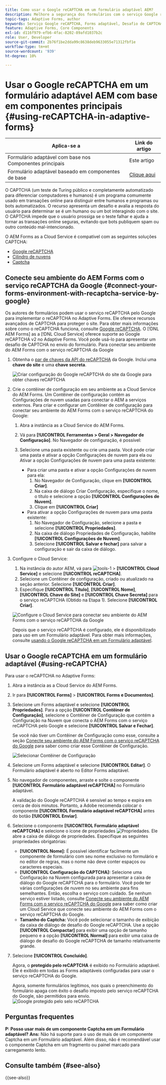 ```yaml
---
title: Como usar o Google reCAPTCHA em um formulário adaptável AEM?
description: Melhore a segurança dos formulários com o serviço Google reCAPTCHA sem esforço. Guia passo a passo no interior.
topic-tags: Adaptive Forms, author
keywords: Serviço Google reCAPTCHA, Forms adaptável, Desafio de CAPTCHA, Prevenção de bot, Componentes principais, Segurança de envio de formulário, Prevenção de spam de formulário
feature: Adaptive Forms, Core Components
exl-id: d116f979-efb6-4fac-8202-89afd1037b2c
role: User, Developer
source-git-commit: 2b76f1be2dda99c8638deb9633055e71312fbf1e
workflow-type: tm+mt
source-wordcount: '939'
ht-degree: 10%

---
```


# Usar o Google reCAPTCHA em um formulário adaptável AEM com base em componentes principais {#using-reCAPTCHA-in-adaptive-forms}

| Aplica-se a | Link do artigo |
| -------- | ---------------------------- |
| Formulário adaptável com base nos Componentes principais | Este artigo |
| Formulário adaptável baseado em componentes de base | [Clique aqui](/help/forms/captcha-adaptive-forms.md) |

O CAPTCHA (um teste de Turing público e completamente automatizado para diferenciar computadores e humanos) é um programa comumente usado em transações online para distinguir entre humanos e programas ou bots automatizados. O recurso apresenta um desafio e avalia a resposta do usuário para determinar se é um humano ou um bot interagindo com o site. O CAPTCHA impede que o usuário prossiga se o teste falhar e ajuda a tornar as transações online seguras, evitando que bots publiquem spam ou outro conteúdo mal-intencionado.

O AEM Forms as a Cloud Service é compatível com as seguintes soluções CAPTCHA:

* [Google reCAPTCHA](#connect-your-aem-forms-environment-with-recaptcha-service-by-google)
* [Cilindro de nuvens](/help/forms/integrate-adaptive-forms-turnstile-core-components.md)
* [Captcha](/help/forms/integrate-adaptive-forms-hcaptcha-core-components.md)


## Conecte seu ambiente do AEM Forms com o serviço reCAPTCHA da Google {#connect-your-forms-environment-with-recaptcha-service-by-google}

Os autores de formulários podem usar o serviço reCAPTCHA pelo Google para implementar o reCAPTCHA no Adaptive Forms. Ele oferece recursos avançados de CAPTCHA para proteger o site. Para obter mais informações sobre como o reCAPTCHA funciona, consulte [Google reCAPTCHA](https://developers.google.com/recaptcha/). O [!DNL AEM Forms] as a [!DNL Cloud Service] oferece suporte ao Google reCAPTCHA v2 no Adaptive Forms. Você pode usá-lo para apresentar um desafio de CAPTCHA no envio do formulário. Para conectar seu ambiente do AEM Forms com o serviço reCAPTCHA da Google

1. Obtenha o [par de chaves da API do reCAPTCHA](https://www.google.com/recaptcha/admin) da Google. Inclui uma **chave do site** e uma **chave secreta**.

   ![Criar configuração do Google reCAPTCHA do site da Google para obter chaves reCAPTCHA](/help/forms/assets/google-captcha.gif)
1. Crie o contêiner de configuração em seu ambiente as a Cloud Service do AEM Forms. Um Contêiner de configuração contém as Configurações de nuvem usadas para conectar o AEM a serviços externos. Para criar e configurar um Contêiner de configuração para conectar seu ambiente do AEM Forms com o serviço reCAPTCHA do Google:
   1. Abra a instância as a Cloud Service do AEM Forms.
   1. Vá para **[!UICONTROL Ferramentas > Geral > Navegador de Configuração]**. No Navegador de configuração, é possível:
   1. Selecione uma pasta existente ou crie uma pasta. Você pode criar uma pasta e ativar a opção Configurações de nuvem para ela ou Ativar a opção Configurações de nuvem para uma pasta existente:

      * Para criar uma pasta e ativar a opção Configurações de nuvem para ela:
         1. No Navegador de Configuração, clique em **[!UICONTROL Criar]**.
         1. Na caixa de diálogo Criar Configuração, especifique o nome, o título e selecione a opção **[!UICONTROL Configurações de Nuvem]**.
         1. Clique em **[!UICONTROL Criar]**
      * Para ativar a opção Configurações de nuvem para uma pasta existente:
         1. No Navegador de Configuração, selecione a pasta e selecione **[!UICONTROL Propriedades]**.
         1. Na caixa de diálogo Propriedades de Configuração, habilite **[!UICONTROL Configurações de Nuvem]**.
         1. Selecione **[!UICONTROL Salvar e fechar]** para salvar a configuração e sair da caixa de diálogo.

1. Configure o Cloud Service:
   1. Na instância do autor AEM, vá para ![tools-1](assets/tools-1.png) > **[!UICONTROL Cloud Service]** e selecione **[!UICONTROL reCAPTCHA]**.
   1. Selecione um Contêiner de configuração, criado ou atualizado na seção anterior. Selecione **[!UICONTROL Criar]**.
   1. Especifique **[!UICONTROL Título]**, **[!UICONTROL Nome]**, **[!UICONTROL Chave do Site]** e **[!UICONTROL Chave Secreta]** para o serviço reCAPTCHA (Obtido na Etapa 1). Selecione **[!UICONTROL Criar]**.

   ![Configure o Cloud Service para conectar seu ambiente do AEM Forms com o serviço reCAPTCHA da Google](/help/forms/assets/captcha-configuration.gif)

   Depois que o serviço reCAPTCHA é configurado, ele é disponibilizado para uso em um Formulário adaptável. Para obter mais informações, consulte [usando o Google reCAPTCHA em um Formulário adaptável](#using-reCAPTCHA).

## Usar o Google reCAPTCHA em um formulário adaptável {#using-reCAPTCHA}

Para usar o reCAPTCHA no Adaptive Forms:

1. Abra a instância as a Cloud Service do AEM Forms.
1. Ir para **[!UICONTROL Forms]** > **[!UICONTROL Forms e Documentos]**.
1. Selecione um Forms adaptável e selecione **[!UICONTROL Propriedades]**. Para a opção **[!UICONTROL Contêiner de Configuração]**, selecione o Contêiner de Configuração que contém a Configuração na Nuvem que conecta o AEM Forms com o serviço reCAPTCHA pelo Google e selecione **[!UICONTROL Salvar e Fechar]**.

   Se você não tiver um Contêiner de Configuração como esse, consulte a seção [Conecte seu ambiente do AEM Forms com o serviço reCAPTCHA do Google](#connect-your-forms-environment-with-recaptcha-service-by-google) para saber como criar esse Contêiner de Configuração.

   ![Selecionar Contêiner de Configuração](/help/forms/assets/captcha-properties.png)

1. Selecione um Forms adaptável e selecione **[!UICONTROL Editar]**. O Formulário adaptável é aberto no Editor Forms adaptável.
1. No navegador de componentes, arraste e solte o componente **[!UICONTROL Formulário adaptável reCAPTCHA]** no Formulário adaptável.

   A validação do Google reCAPTCHA é sensível ao tempo e expira em cerca de dois minutos. Portanto, a Adobe recomenda colocar o componente **[!UICONTROL Formulário adaptável reCAPTCHA]** antes do botão **[!UICONTROL Enviar]**.

1. Selecione o componente **[!UICONTROL Formulário adaptável reCAPTCHA]** e selecione o ícone de propriedades ![Propriedades](assets/configure-icon.svg). Ele abre a caixa de diálogo de propriedades. Especifique as seguintes propriedades obrigatórias:
   * **[!UICONTROL Nome]:** É possível identificar facilmente um componente de formulário com seu nome exclusivo no formulário e no editor de regras, mas o nome não deve conter espaços ou caracteres especiais.
   * **[!UICONTROL Configuração do CAPTCHA]:** Selecione uma Configuração na Nuvem configurada para apresentar a caixa de diálogo do Google reCAPTCHA para o formulário. Você pode ter várias configurações de nuvem no seu ambiente para fins semelhantes. Então, escolha o serviço com cuidado. Se nenhum serviço estiver listado, consulte [Conecte seu ambiente do AEM Forms com o serviço reCAPTCHA do Google](#connect-your-forms-environment-with-recaptcha-service-by-google) para saber como criar um Cloud Service que conecte seu ambiente do AEM Forms com o serviço reCAPTCHA do Google.
   * **Tamanho do Captcha:** Você pode selecionar o tamanho de exibição da caixa de diálogo de desafio do Google reCAPTCHA. Use a opção **[!UICONTROL Compactar]** para exibir uma opção de tamanho pequeno e a opção **[!UICONTROL Normal]** para exibir uma caixa de diálogo de desafio do Google reCAPTCHA de tamanho relativamente grande.

1. Selecione **[!UICONTROL Concluído]**.

   Agora, o **protegido pelo reCAPTCHA** é exibido no Formulário adaptável. Ele é exibido em todas as Forms adaptáveis configuradas para usar o serviço reCAPTCHA do Google.

   Agora, somente formulários legítimos, nos quais o preenchimento do formulário apaga com êxito o desafio imposto pelo serviço reCAPTCHA do Google, são permitidos para envio.
   ![Google protegido pelo selo reCAPTCHA](/help/forms/assets/google-recaptcha-v2.png)

<!--
### Show or hide CAPTCHA component based on rules {#show-hide-captcha}

You can select to show or hide the CAPTCHA component based on rules that you apply on a component in an Adaptive Form. Select the component, select ![edit rules](assets/edit-rules-icon.svg), and select **[!UICONTROL Create]** to create a rule. For more information on creating rules, see [Rule Editor](rule-editor.md).

For example, the CAPTCHA component must display in an Adaptive Form only if the Currency Value field in the form has a value of more than 25000.

Select the **[!UICONTROL Currency Value]** field in the form and create the following rules:

![Show or hide rules](assets/rules-show-hide-captcha.png)

   >[!NOTE]
   >
   > When you select a reCAPTCHA v2 configuration and the size is set to [!UICONTROL Invisible], the show/hide option remains disabled.

   -->

## Perguntas frequentes

**P: Posso usar mais de um componente Captcha em um Formulário adaptável?**
**Ans:** Não há suporte para o uso de mais de um componente Captcha em um Formulário adaptável. Além disso, não é recomendável usar o componente Captcha em um fragmento ou painel marcado para carregamento lento.

## Consulte também {#see-also}

{{see-also}}